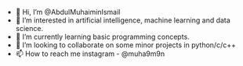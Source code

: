 - 👋 Hi, I’m @AbdulMuhaiminIsmail
- 👀 I’m interested in artificial intelligence, machine learning and data science.
- 🌱 I’m currently learning basic programming concepts.
- 💞️ I’m looking to collaborate on some minor projects in python/c/c++
- 📫 How to reach me instagram - @muha9m9n


